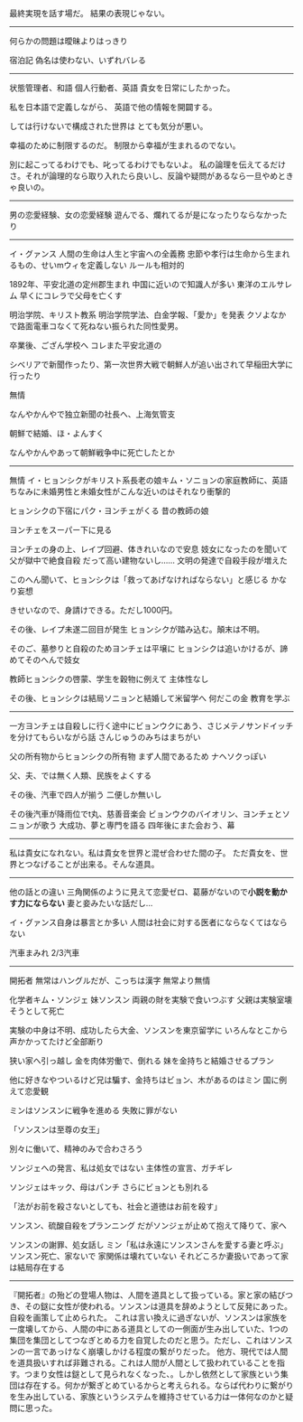 最終実現を話す場だ。
結果の表現じゃない。

---

何らかの問題は曖昧よりはっきり

宿泊記
  偽名は使わない、いずれバレる
  

---

状態管理者、和語
個人行動者、英語
貴女を日常にしたかった。

私を日本語で定義しながら、
英語で他の情報を開闢する。

しては行けないで構成された世界は
とても気分が悪い。

幸福のために制限するのだ。
制限から幸福が生まれるのでない。

別に起こってるわけでも、叱ってるわけでもないよ。
私の論理を伝えてるだけさ。それが論理的なら取り入れたら良いし、反論や疑問があるなら一旦やめときゃ良いの。

---

男の恋愛経験、女の恋愛経験
遊んでる、爛れてるが是になったりならなかったり

---

イ・グァンス
人間の生命は人生と宇宙への全義務
忠節や孝行は生命から生まれるもの、せいmウィを定義しない
ルールも相対的

1892年、平安北道の定州郡生まれ
  中国に近いので知識人が多い
  東洋のエルサレム
早くにコレラで父母を亡くす

明治学院、キリスト教系
明治学院学法、白金学報、「愛か」を発表
  クソよなかで路面電車コなくて死ねない振られた同性愛男。

卒業後、ござん学校へ
コレまた平安北道の

シベリアで新聞作ったり、第一次世界大戦で朝鮮人が追い出されて早稲田大学に行ったり

無情

なんやかんやで独立新聞の社長へ、上海気管支

朝鮮で結婚、ほ・よんすく

なんやかんやあって朝鮮戦争中に死亡したとか

---

無情
イ・ヒョンシクがキリスト系長老の娘キム・ソニョンの家庭教師に、英語
ちなみに未婚男性と未婚女性がこんな近いのはそれなり衝撃的

ヒョンシクの下宿にパク・ヨンチェがくる
  昔の教師の娘

ヨンチェをスーパー下に見る

ヨンチェの身の上、レイプ回避、体きれいなので安息
妓女になったのを聞いて父が獄中で絶食自殺
  だって高い建物ないし……
  文明の発達で自殺手段が増えた
  
このへん聞いて、ヒョンシクは「救ってあげなければならない」と感じる
  かなり妄想
  
きせいなので、身請けできる。ただし1000円。

その後、レイプ未遂二回目が発生
ヒョンシクが踏み込む。顛末は不明。

そのご、墓参りと自殺のためヨンチェは平壌に
ヒョンシクは追いかけるが、諦めてそのへんで妓女

教師ヒョンシクの啓蒙、学生を穀物に例えて
主体性なし

その後、ヒョンシクは結局ソニョンと結婚して米留学へ
  何だこの金
教育を学ぶ

---

一方ヨンチェは自殺しに行く途中にビョンウクにあう、さじメテノサンドイッチを分けてもらいながら話
さんじゅうのみちはまちがい

父の所有物からヒョンシクの所有物
まず人間であるため
  ナヘソクっぽい
  
父、夫、では無く人類、民族をよくする

その後、汽車で四人が揃う
  二便しか無いし

その後汽車が降雨位でt丸、慈善音楽会
ビョンウクのバイオリン、ヨンチェとソニョンが歌う
大成功、夢と専門を語る
四年後にまた会おう、幕

---

私は貴女になれない。私は貴女を世界と混ぜ合わせた間の子。
ただ貴女を、世界とつなげることが出来る。そんな道具。

---

他の話との違い
三角関係のように見えて恋愛ゼロ、葛藤がないので**小説を動かす力にならない**
  妻と妾みたいな話だし…
  
イ・グァンス自身は暴言とか多い
人間は社会に対する医者にならなくてはならない

汽車まみれ
2/3汽車

---

開拓者
無常はハングルだが、こっちは漢字
無常より無情

化学者キム・ソンジェ
妹ソンスン
両親の財を実験で食いつぶす
父親は実験室壊そうとして死亡

実験の中身は不明、成功したら大金、ソンスンを東京留学に
いろんなとこから声かかってたけど全部断り

狭い家へ引っ越し
金を肉体労働で、倒れる
妹を金持ちと結婚させるプラン

他に好きなやついるけど兄は騙す、金持ちはビョン、木があるのはミン
国に例えて恋愛観

ミンはソンスンに戦争を進める
失敗に罪がない

「ソンスンは至尊の女王」

別々に働いて、精神のみで合わさろう

ソンジェへの発言、私は処女ではない
  主体性の宣言、ガチギレ

ソンジェはキック、母はパンチ
さらにビョンとも別れる

「法がお前を殺さないとしても、社会と道徳はお前を殺す」

ソンスン、硫酸自殺をプランニング
だがソンジェが止めて抱えて降りて、家へ

ソンスンの謝罪、処女話し
ミン「私は永遠にソンスンさんを愛する妻と呼ぶ」
ソンスン死亡、家ないで
  家関係は壊れていない
  それどころか妻扱いであって家は結局存在する




---

『開拓者』の殆どの登場人物は、人間を道具として扱っている。家と家の結びつき、その鎹に女性が使われる。ソンスンは道具を辞めようとして反発にあった。自殺を画策して止められた。
これは言い換えに過ぎないが、ソンスンは家族を一度壊してから、人間の中にある道具としての一側面が生み出していた、1つの集団を集団としてつなぎとめる力を自覚したのだと思う。ただし、これはソンスンの一言であっけなく崩壊しかける程度の繋がりだった。
他方、現代では人間を道具扱いすれば非難される。これは人間が人間として扱われていることを指す。つまり女性は鎹として見られなくなった、。しかし依然として家族という集団は存在する。何かが繋ぎとめているからと考えられる。ならば代わりに繋がりを生み出している、家族というシステムを維持させている力は一体何なのかと疑問に思った。








